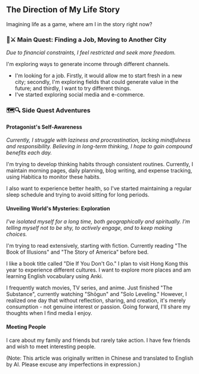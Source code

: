 ## The Direction of My Life Story

Imagining life as a game, where am I in the story right now?

### 🏰⚔️ Main Quest: Finding a Job, Moving to Another City

*Due to financial constraints, I feel restricted and seek more freedom.*

I'm exploring ways to generate income through different channels.
- I'm looking for a job. Firstly, it would allow me to start fresh in a new city; secondly, I'm exploring fields that could generate value in the future; and thirdly, I want to try different things.
- I've started exploring social media and e-commerce.

### 🗺️🔍 Side Quest Adventures

#### Protagonist's Self-Awareness

*Currently, I struggle with laziness and procrastination, lacking mindfulness and responsibility. Believing in long-term thinking, I hope to gain compound benefits each day.*

I'm trying to develop thinking habits through consistent routines. Currently, I maintain morning pages, daily planning, blog writing, and expense tracking, using Habitica to monitor these habits.

I also want to experience better health, so I've started maintaining a regular sleep schedule and trying to avoid sitting for long periods.

#### Unveiling World's Mysteries: Exploration

*I've isolated myself for a long time, both geographically and spiritually. I'm telling myself not to be shy, to actively engage, and to keep making choices.*

I'm trying to read extensively, starting with fiction. Currently reading "The Book of Illusions" and "The Story of America" before bed.

I like a book title called "Die If You Don't Go." I plan to visit Hong Kong this year to experience different cultures. I want to explore more places and am learning English vocabulary using Anki.

I frequently watch movies, TV series, and anime. Just finished "The Substance", currently watching "Shōgun" and "Solo Leveling." However, I realized one day that without reflection, sharing, and creation, it's merely consumption - not genuine interest or passion. Going forward, I'll share my thoughts when I find media I enjoy.

#### Meeting People

I care about my family and friends but rarely take action. I have few friends and wish to meet interesting people.

(Note: This article was originally written in Chinese and translated to English by AI. Please excuse any imperfections in expression.)